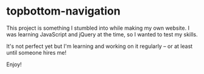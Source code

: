 # topbottom-navigation

This project is something I stumbled into while making my own website. I was learning JavaScript and jQuery at the time, so I wanted to test my skills.

It's not perfect yet but I'm learning and working on it regularly – or at least until someone hires me!

Enjoy!
